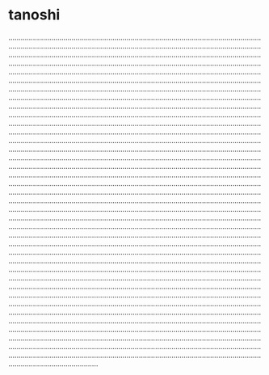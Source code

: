 # tanoshi
....................................................................................................................................................................................................................................................................................................................................................................................................................................................................................................................................................................................................................................................................................................................................................................................................................................................................................................................................................................................................................................................................................................................................................................................................................................................................................................................................................................................................................................................................................................................................................................................................................................................................................................................................................................................................................................................................................................................................................................................................................................................................................................................................................................................................................................................................................................................................................................................................................................................................................................................................................................................................................................................................................................................................................................................................................................................................................................................................................................................................................................................................................................................................................................................................................................................................................................................................................................................................................................................................................................................................................................................................................................................................................................................................................................................................................................................................................................................................................................................................................................................................................................................................................................................................................................................................................................................................................................................................................................................................................................................................................................................................................................................................................................................................................................................................................................................................................................................................................